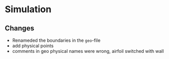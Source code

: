 # Simulation

## Changes
- Renameded the boundaries in the `geo`-file
- add physical points
- comments in geo physical names were wrong, airfoil switched with wall
